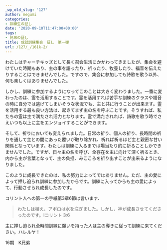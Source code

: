 ```yaml
---
_wp_old_slug: '127'
author: megumi
categories:
- 訓練生の証し
date: '2020-09-10T11:47:00+00:00'
tags:
- 兄弟の証し
title: 成就訓練集会　証し　第一弾
url: /127/_/161k-2/
---
```

わたしはチャーチキッズとして長く召会生活にかかわってきましたが、集会を避けていた時期もあり、主の事を語ったり、祈ったり、牧養したり、福音を伝えたりすることはできませんでした。ですので、集会に参加しても詩歌を歌う以外、何も楽しくはありませんでした。

しかし、訓練に参加するようになってこのことは大きく変わりました。一番に変わったのは、霊を活用することです。霊を活用すれば苦手な訓練のクラスや福音の時に自分では逃げてしまいそうな状況でも、主と共に行うことが出来ます。霊を活用する最も良い方法は、起きてまず主の名を呼ぶことです。そうすれば、私たちの霊は主で満たされ活力となります。霊で満たされれば、詩歌を歌う時でさえいつも以上に主をエンジョイすることができます。

そして、祈りにおいても変えられました。日常の祈り、個人の祈り、長時間の祈りを通して主との間にあった覆いが取り除かれ、祈れば祈るほど主と親密な甘い関係となっています。わたしは訓練に入るまでは場当たり的に祈ることしかできませんでした。ですが、日々主の名を呼び、全存在を主に向けて深く祈るとき、内から主が言葉となって、主の負担、みこころを祈り出すことが出来るようになりました。

このように成長できたのは、私の努力によってではありません。ただ、主の愛によって押し迫られ訓練に参加したからです。訓練に入ってからも主の愛によって、行動させられ成長したのです。

コリント人への第一の手紙第3章6節は言います、

> わたしは植え、アポロは水を注ぎました。しかし、神が成長させてくださったのです。Ⅰコリント 3:6

主に押し迫られ全時間訓練に願いを持った人は主の導きに従って訓練に来てください。ハレルヤ！

16期　K兄弟